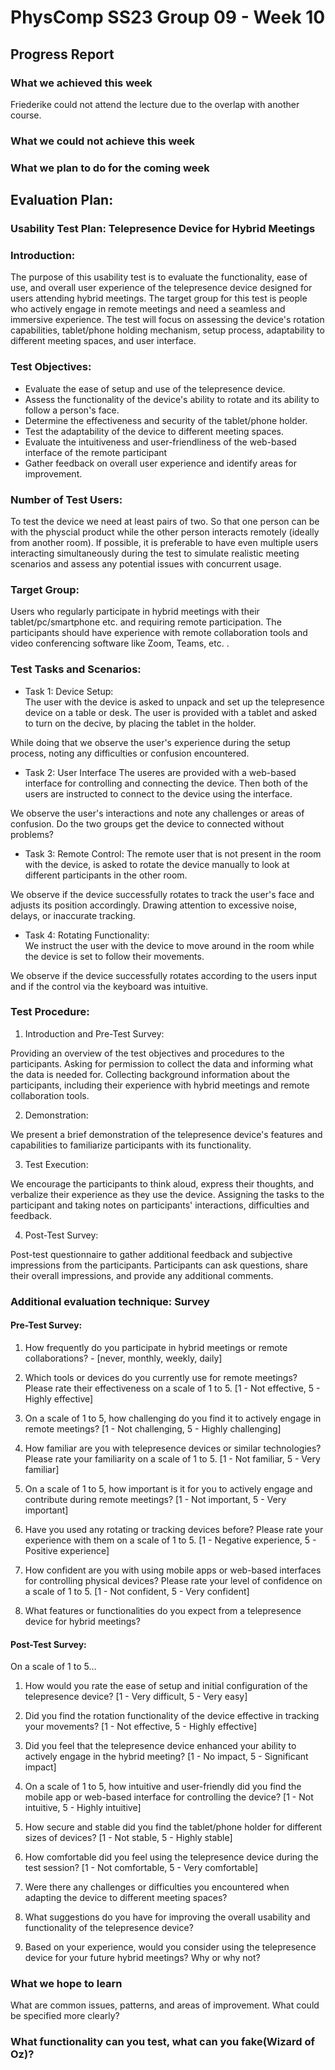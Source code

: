 # PhysComp SS23 Group 09 - Week 10

## Progress Report

### What we achieved this week
Friederike could not attend the lecture due to the overlap with another course.  

### What we could not achieve this week

### What we plan to do for the coming week


## Evaluation Plan:

### Usability Test Plan: Telepresence Device for Hybrid Meetings

### Introduction:
The purpose of this usability test is to evaluate the functionality, ease of use, and overall user experience of the telepresence device designed for users attending hybrid meetings. The target group for this test is people who actively engage in remote meetings and need a seamless and immersive experience. The test will focus on assessing the device's rotation capabilities, tablet/phone holding mechanism, setup process, adaptability to different meeting spaces, and user interface.

### Test Objectives:

- Evaluate the ease of setup and use of the telepresence device.
- Assess the functionality of the device's ability to rotate and its ability to follow a person's face.
- Determine the effectiveness and security of the tablet/phone holder.
- Test the adaptability of the device to different meeting spaces.
- Evaluate the intuitiveness and user-friendliness of the web-based interface of the remote participant
- Gather feedback on overall user experience and identify areas for improvement.


### Number of Test Users:
To test the device we need at least pairs of two. So that one person can be with the physcial product while the other person interacts remotely (ideally from another room). If possible, it is preferable to have even multiple users interacting simultaneously during the test to simulate realistic meeting scenarios and assess any potential issues with concurrent usage. 


### Target Group: 
Users who regularly participate in hybrid meetings with their tablet/pc/smartphone etc. and requiring remote participation. The participants should have experience with remote collaboration tools and video conferencing software like Zoom, Teams, etc. .


### Test Tasks and Scenarios:

- Task 1: Device Setup:   
The user with the device is asked to unpack and set up the telepresence device on a table or desk. The user is provided with a tablet and asked to turn on the decive, by placing the tablet in the holder.

While doing that we observe the user's experience during the setup process, noting any difficulties or confusion encountered.

- Task 2: User Interface
The useres are provided with a web-based interface for controlling and connecting the device.
Then both of the users are instructed to connect to the device using the interface. 

We observe the user's interactions and note any challenges or areas of confusion. Do the two groups get the device to connected without problems?

- Task 3: Remote Control:
The remote user that is not present in the room with the device, is asked to rotate the device manually to look at different participants in the other room. 

We observe if the device successfully rotates to track the user's face and adjusts its position accordingly. Drawing attention to excessive noise, delays, or inaccurate tracking.

- Task 4: Rotating Functionality:  
We instruct the user with the device to move around in the room while the device is set to follow their movements.  

We observe if the device successfully rotates according to the users input and if the control via the keyboard was intuitive. 


### Test Procedure:

1. Introduction and Pre-Test Survey:

Providing an overview of the test objectives and procedures to the participants. Asking for permission to collect the data and informing what the data is needed for. 
Collecting background information about the participants, including their experience with hybrid meetings and remote collaboration tools.

2. Demonstration:

We present a brief demonstration of the telepresence device's features and capabilities to familiarize participants with its functionality.

3. Test Execution:

We encourage the participants to think aloud, express their thoughts, and verbalize their experience as they use the device.
Assigning the tasks to the participant and taking notes on participants' interactions, difficulties and feedback.

4. Post-Test Survey:

Post-test questionnaire to gather additional feedback and subjective impressions from the participants.
Participants can ask questions, share their overall impressions, and provide any additional comments.

### Additional evaluation technique: Survey 

#### Pre-Test Survey: 

1. How frequently do you participate in hybrid meetings or remote collaborations? - [never, monthly, weekly, daily]

2. Which tools or devices do you currently use for remote meetings? Please rate their effectiveness on a scale of 1 to 5. [1 - Not effective, 5 - Highly effective]

3. On a scale of 1 to 5, how challenging do you find it to actively engage in remote meetings? [1 - Not challenging, 5 - Highly challenging]

4. How familiar are you with telepresence devices or similar technologies? Please rate your familiarity on a scale of 1 to 5. [1 - Not familiar, 5 - Very familiar]

5. On a scale of 1 to 5, how important is it for you to actively engage and contribute during remote meetings? [1 - Not important, 5 - Very important]

6. Have you used any rotating or tracking devices before? Please rate your experience with them on a scale of 1 to 5. [1 - Negative experience, 5 - Positive experience]

7. How confident are you with using mobile apps or web-based interfaces for controlling physical devices? Please rate your level of confidence on a scale of 1 to 5. [1 - Not confident, 5 - Very confident]

8. What features or functionalities do you expect from a telepresence device for hybrid meetings?

#### Post-Test Survey:

On a scale of 1 to 5... 

1. How would you rate the ease of setup and initial configuration of the telepresence device? [1 - Very difficult, 5 - Very easy]

2. Did you find the rotation functionality of the device effective in tracking your movements? [1 - Not effective, 5 - Highly effective]

3. Did you feel that the telepresence device enhanced your ability to actively engage in the hybrid meeting? [1 - No impact, 5 - Significant impact]

4. On a scale of 1 to 5, how intuitive and user-friendly did you find the mobile app or web-based interface for controlling the device? [1 - Not intuitive, 5 - Highly intuitive]

5. How secure and stable did you find the tablet/phone holder for different sizes of devices?  [1 - Not stable, 5 - Highly stable]

6. How comfortable did you feel using the telepresence device during the test session? [1 - Not comfortable, 5 - Very comfortable]

7. Were there any challenges or difficulties you encountered when adapting the device to different meeting spaces?

8. What suggestions do you have for improving the overall usability and functionality of the telepresence device?

9. Based on your experience, would you consider using the telepresence device for your future hybrid meetings? Why or why not?


### What we hope to learn 

What are common issues, patterns, and areas of improvement. What could be specified more clearly? 

### What functionality can you test, what can you fake(Wizard of Oz)?







